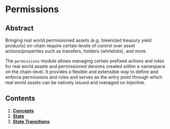# Permissions

## Abstract

Bringing real world permissioned assets (e.g. tokenized treasury yield products) on-chain require certain levels of control over asset actions/properties such as transfers, holders (whitelists), and more.

The `permissions` module allows managing certain prefixed actions and roles for real world assets and permissioned denoms created within a namespace on the chain-level. It provides a flexible and extensible way to define and enforce permissions and roles and serves as the entry point through which real world assets can be natively issued and managed on Injective.

## Contents

1. [**Concepts**](https://github.com/InjectiveLabs/injective-docs/blob/gitbook/.gitbook/developers/modules/injective/permissions/01\_concepts.md)
2. [**State**](https://github.com/InjectiveLabs/injective-docs/blob/gitbook/.gitbook/developers/modules/injective/permissions/02\_state.md)
3. [**State Transitions**](https://github.com/InjectiveLabs/injective-docs/blob/gitbook/.gitbook/developers/modules/injective/permissions/03\_state\_transitions.md)
